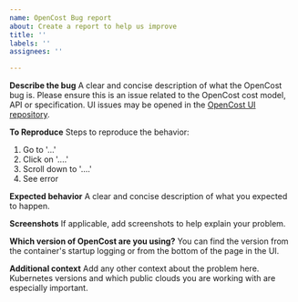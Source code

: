 ```yaml
---
name: OpenCost Bug report
about: Create a report to help us improve
title: ''
labels: ''
assignees: ''

---
```


**Describe the bug**
A clear and concise description of what the OpenCost bug is. Please ensure this is an issue related to the OpenCost cost model, API or specification. UI issues may be opened in the [OpenCost UI repository](https://github.com/opencost/opencost-ui).

**To Reproduce**
Steps to reproduce the behavior:
1. Go to '...'
2. Click on '....'
3. Scroll down to '....'
4. See error

**Expected behavior**
A clear and concise description of what you expected to happen.

**Screenshots**
If applicable, add screenshots to help explain your problem.

**Which version of OpenCost are you using?**
You can find the version from the container's startup logging or from the bottom of the page in the UI.

**Additional context**
Add any other context about the problem here. Kubernetes versions and which public clouds you are working with are especially important.
